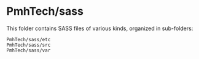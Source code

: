 # PmhTech/sass

This folder contains SASS files of various kinds, organized in sub-folders:

    PmhTech/sass/etc
    PmhTech/sass/src
    PmhTech/sass/var
